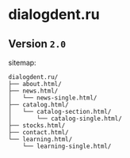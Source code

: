 # dialogdent.ru
Version ```2.0```
---
sitemap:
```
dialogdent.ru/
├── about.html/
├── news.html/
│   └── news-single.html/
├── catalog.html/
│   └── catalog-section.html/
│       └── catalog-single.html/
├── stocks.html/
├── contact.html/
└── learning.html/
    └── learning-single.html/
```